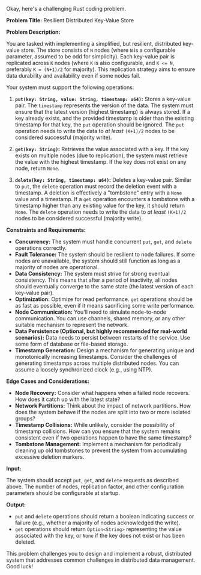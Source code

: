 Okay, here's a challenging Rust coding problem.

**Problem Title:**  Resilient Distributed Key-Value Store

**Problem Description:**

You are tasked with implementing a simplified, but resilient, distributed key-value store. The store consists of `N` nodes (where `N` is a configurable parameter, assumed to be odd for simplicity).  Each key-value pair is replicated across `K` nodes (where `K` is also configurable, and `K <= N`, preferably `K = (N+1)/2` for majority). This replication strategy aims to ensure data durability and availability even if some nodes fail.

Your system must support the following operations:

1.  **`put(key: String, value: String, timestamp: u64)`:** Stores a key-value pair. The `timestamp` represents the version of the data.  The system must ensure that the latest version (highest timestamp) is always stored. If a key already exists, and the provided timestamp is older than the existing timestamp for that key, the `put` operation should be ignored.  The `put` operation needs to write the data to *at least* `(K+1)/2` nodes to be considered successful (majority write).

2.  **`get(key: String)`:** Retrieves the value associated with a key.  If the key exists on multiple nodes (due to replication), the system must retrieve the value with the highest timestamp. If the key does not exist on any node, return `None`.

3.  **`delete(key: String, timestamp: u64)`:** Deletes a key-value pair. Similar to `put`, the `delete` operation must record the deletion event with a timestamp.  A deletion is effectively a "tombstone" entry with a `None` value and a timestamp. If a `get` operation encounters a tombstone with a timestamp higher than any existing value for the key, it should return `None`.  The `delete` operation needs to write the data to *at least* `(K+1)/2` nodes to be considered successful (majority write).

**Constraints and Requirements:**

*   **Concurrency:** The system must handle concurrent `put`, `get`, and `delete` operations correctly.
*   **Fault Tolerance:** The system should be resilient to node failures.  If some nodes are unavailable, the system should still function as long as a majority of nodes are operational.
*   **Data Consistency:** The system must strive for strong eventual consistency.  This means that after a period of inactivity, all nodes should eventually converge to the same state (the latest version of each key-value pair).
*   **Optimization:** Optimize for read performance. `get` operations should be as fast as possible, even if it means sacrificing some write performance.
*   **Node Communication:** You'll need to simulate node-to-node communication.  You can use channels, shared memory, or any other suitable mechanism to represent the network.
*   **Data Persistence (Optional, but highly recommended for real-world scenarios):** Data needs to persist between restarts of the service. Use some form of database or file-based storage.
*   **Timestamp Generation:** Design a mechanism for generating unique and monotonically increasing timestamps. Consider the challenges of generating timestamps across multiple distributed nodes. You can assume a loosely synchronized clock (e.g., using NTP).

**Edge Cases and Considerations:**

*   **Node Recovery:** Consider what happens when a failed node recovers. How does it catch up with the latest state?
*   **Network Partitions:** Think about the impact of network partitions. How does the system behave if the nodes are split into two or more isolated groups?
*   **Timestamp Collisions:** While unlikely, consider the possibility of timestamp collisions. How can you ensure that the system remains consistent even if two operations happen to have the same timestamp?
*   **Tombstone Management:** Implement a mechanism for periodically cleaning up old tombstones to prevent the system from accumulating excessive deletion markers.

**Input:**

The system should accept `put`, `get`, and `delete` requests as described above. The number of nodes, replication factor, and other configuration parameters should be configurable at startup.

**Output:**

*   `put` and `delete` operations should return a boolean indicating success or failure (e.g., whether a majority of nodes acknowledged the write).
*   `get` operations should return `Option<String>` representing the value associated with the key, or `None` if the key does not exist or has been deleted.

This problem challenges you to design and implement a robust, distributed system that addresses common challenges in distributed data management. Good luck!
